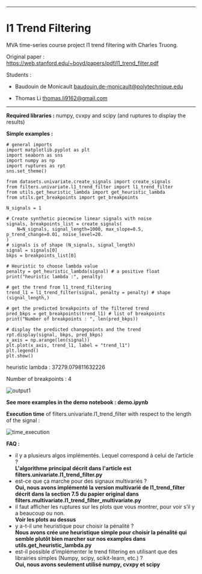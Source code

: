___

# l1 Trend Filtering

MVA time-series course project l1 trend filtering with Charles Truong.

Original paper : https://web.stanford.edu/~boyd/papers/pdf/l1_trend_filter.pdf

Students : 

- Baudouin de Monicault baudouin.de-monicault@polytechnique.edu

- Thomas Li thomas.li9162@gmail.com

___

**Required libraries :** numpy, cvxpy and scipy (and ruptures to display the results) 

**Simple examples :** 

```
# general imports
import matplotlib.pyplot as plt
import seaborn as sns
import numpy as np
import ruptures as rpt
sns.set_theme()

from datasets.univariate.create_signals import create_signals
from filters.univariate.l1_trend_filter import l1_trend_filter
from utils.get_heuristic_lambda import get_heuristic_lambda
from utils.get_breakpoints import get_breakpoints

N_signals = 1

# Create synthetic piecewise linear signals with noise
signals, breakpoints_list = create_signals(
    N=N_signals, signal_length=1000, max_slope=0.5, p_trend_change=0.01, noise_level=20.
)
# signals is of shape (N_signals, signal_length)
signal = signals[0]
bkps = breakpoints_list[0]

# Heuristic to choose lambda value
penalty = get_heuristic_lambda(signal) # a positive float
print("heuristic lambda :", penalty)

# get the trend from l1_trend_filtering
trend_l1 = l1_trend_filter(signal, penalty = penalty) # shape (signal_length,)

# get the predicted breakpoints of the filtered trend
pred_bkps = get_breakpoints(trend_l1) # list of breakpoints
print("Number of breakpoints : ", len(pred_bkps))

# display the predicted changepoints and the trend
rpt.display(signal, bkps, pred_bkps)
x_axis = np.arange(len(signal))
plt.plot(x_axis, trend_l1, label = "trend_l1")
plt.legend()
plt.show()
```
heuristic lambda : 37279.079811632226

Number of breakpoints :  4

![output1](https://github.com/bobmnc/l1_trend_filtering/assets/96530384/d67a45cd-7221-4146-ab61-9e0240fbf332)


**See more examples in the demo notebook : demo.ipynb**


**Execution time** of filters.univariate.l1_trend_filter with respect to the length of the signal :

![time_execution](https://github.com/bobmnc/l1_trend_filtering/assets/96530384/69fd24d1-1495-4db0-b5c5-947d1a6f311a)




**FAQ :**
- il y a plusieurs algos implémentés. Lequel correspond à celui de l’article ? \
    **L'algorithme principal décrit dans l'article est filters.univariate.l1_trend_filter.py**
- est-ce que ça marche pour des signaux multivariés ? \
    **Oui, nous avons implémenté la version multivarié de l1_trend_filter décrit dans la section 7.5 du papier original dans filters.multivariate.l1_trend_filter_multivariate.py**
- il faut afficher les ruptures sur les plots que vous montrer, pour voir s’il y a beaucoup ou non. \
    **Voir les plots au dessus**
- y a-t-il une heuristique pour choisir la pénalité ? \
    **Nous avons crée une heuristique simple pour choisir la pénalité qui semble plutôt bien marcher sur nos examples dans utils.get_heuristic_lambda.py**
- est-il possible d’implémenter le trend filtering en utilisant que des librairies simples (Numpy, scipy, scikit-learn, etc.) ? \
    **Oui, nous avons seulement utilisé numpy, cvxpy et scipy**
